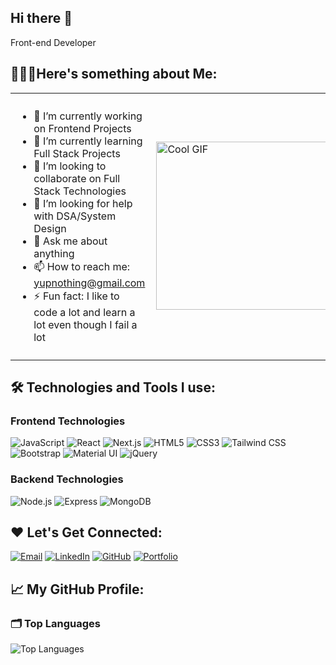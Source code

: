 ## Hi there 👋
Front-end Developer
## 👨🏻‍💻Here's something about Me:
<table style="border: none;">
  <tr style="border: none;">
    <td style="width: 90%; vertical-align: top; padding: 10px; border: none;">
      <ul>
        <li>🔭 I’m currently working on Frontend Projects</li>
        <li>🌱 I’m currently learning Full Stack Projects</li>
        <li>👯 I’m looking to collaborate on Full Stack Technologies</li>
        <li>🤔 I’m looking for help with DSA/System Design</li>
        <li>💬 Ask me about anything</li>
        <li>📫 How to reach me: <a href="mailto:yupnothing@gmail.com">yupnothing@gmail.com</a></li>
        <li>⚡ Fun fact: I like to code a lot and learn a lot even though I fail a lot</li>
      </ul>
    </td>
    <td style="width: 10%; border: none;">
      <img src="https://media.giphy.com/media/26tn33aiTi1jkl6H6/giphy.gif" width="480" height="269" alt="Cool GIF"/>
    </td>
  </tr>
</table>

## 🛠️ Technologies and Tools I use:

### Frontend Technologies
![JavaScript](https://img.shields.io/badge/JavaScript-%23323330?style=for-the-badge&logo=javascript&logoColor=F7DF1E)
![React](https://img.shields.io/badge/React-%23282C34?style=for-the-badge&logo=react&logoColor=61DAFB)
![Next.js](https://img.shields.io/badge/Next.js-%23000000?style=for-the-badge&logo=next.js&logoColor=white)
![HTML5](https://img.shields.io/badge/HTML5-%23E34F26?style=for-the-badge&logo=html5&logoColor=white)
![CSS3](https://img.shields.io/badge/CSS3-%231572B6?style=for-the-badge&logo=css3&logoColor=white)
![Tailwind CSS](https://img.shields.io/badge/Tailwind%20CSS-%2338B2AC?style=for-the-badge&logo=tailwind-css&logoColor=white)
![Bootstrap](https://img.shields.io/badge/Bootstrap-%234F4F4F?style=for-the-badge&logo=bootstrap&logoColor=white)
![Material UI](https://img.shields.io/badge/Material%20UI-%230081CB?style=for-the-badge&logo=material-ui&logoColor=white)
![jQuery](https://img.shields.io/badge/jQuery-%230769AD?style=for-the-badge&logo=jquery&logoColor=white)

### Backend Technologies
![Node.js](https://img.shields.io/badge/Node.js-%234F8C2A?style=for-the-badge&logo=node.js&logoColor=white)
![Express](https://img.shields.io/badge/Express.js-%23000000?style=for-the-badge&logo=express&logoColor=white)
![MongoDB](https://img.shields.io/badge/MongoDB-%2347A248?style=for-the-badge&logo=mongodb&logoColor=white)

## ❤️ Let's Get Connected:
[![Email](https://img.shields.io/badge/Email-%23D14836?style=for-the-badge&logo=gmail&logoColor=white)](mailto:yupnothing@gmail.com)
[![LinkedIn](https://img.shields.io/badge/LinkedIn-%230077B5?style=for-the-badge&logo=linkedin&logoColor=white)](https://www.linkedin.com/in/fullstackdeveloperkp)
[![GitHub](https://img.shields.io/badge/GitHub-%23121011?style=for-the-badge&logo=github&logoColor=white)](https://github.com/pawanrhd)
[![Portfolio](https://img.shields.io/badge/Portfolio-%23000000?style=for-the-badge&logo=portfolio&logoColor=white)](https://yourportfolio.com)

## 📈 My GitHub Profile:

### 🗂️ Top Languages

![Top Languages](https://github-readme-stats.vercel.app/api/top-langs/?username=pawanrhd&layout=compact&hide_title=true)



